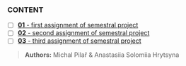 ### CONTENT

- [ ] [**01** - first assignment of semestral project](01)
- [ ] [**02** - second assignment of semestral project](02)
- [ ] [**03** - third assignment of semestral project](03)

> **Authors:** Michal Pilař & Anastasiia Solomiia Hrytsyna
